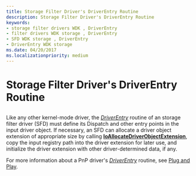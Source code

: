 ```yaml
---
title: Storage Filter Driver's DriverEntry Routine
description: Storage Filter Driver's DriverEntry Routine
keywords:
- storage filter drivers WDK , DriverEntry
- filter drivers WDK storage , DriverEntry
- SFD WDK storage , DriverEntry
- DriverEntry WDK storage
ms.date: 04/20/2017
ms.localizationpriority: medium
---
```


# Storage Filter Driver's DriverEntry Routine


## <span id="ddk_storage_filter_drivers_driverentry_routine_kg"></span><span id="DDK_STORAGE_FILTER_DRIVERS_DRIVERENTRY_ROUTINE_KG"></span>


Like any other kernel-mode driver, the [*DriverEntry*](/windows-hardware/drivers/ddi/wdm/nc-wdm-driver_initialize) routine of an storage filter driver (SFD) must define its Dispatch and other entry points in the input driver object. If necessary, an SFD can allocate a driver object extension of appropriate size by calling [**IoAllocateDriverObjectExtension**](/windows-hardware/drivers/ddi/wdm/nf-wdm-ioallocatedriverobjectextension), copy the input registry path into the driver extension for later use, and initialize the driver extension with other driver-determined data, if any.

For more information about a PnP driver's [*DriverEntry*](/windows-hardware/drivers/ddi/wdm/nc-wdm-driver_initialize) routine, see [Plug and Play](../kernel/introduction-to-plug-and-play.md).

